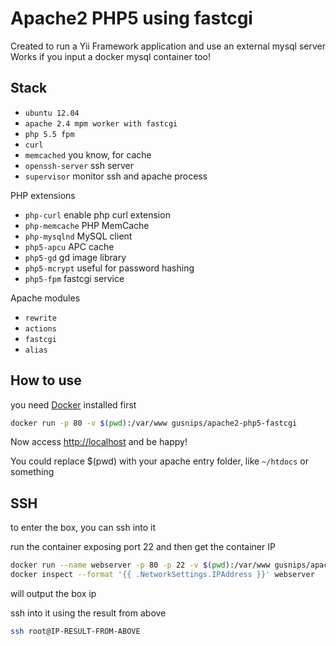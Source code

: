 # Apache2 PHP5 using fastcgi

Created to run a Yii Framework application and use an external mysql server  
Works if you input a docker mysql container too!

## Stack

+ `ubuntu 12.04`
+ `apache 2.4 mpm worker with fastcgi`
+ `php 5.5 fpm`
+ `curl`
+ `memcached` you know, for cache
+ `openssh-server` ssh server
+ `supervisor` monitor ssh and apache process

PHP extensions

+ `php-curl` enable php curl extension
+ `php-memcache` PHP MemCache
+ `php-mysqlnd` MySQL client
+ `php5-apcu` APC cache
+ `php5-gd` gd image library
+ `php5-mcrypt` useful for password hashing
+ `php5-fpm` fastcgi service

Apache modules

+ `rewrite`
+ `actions`
+ `fastcgi`
+ `alias`

## How to use

you need [Docker](http://www.docker.com/) installed first

```sh
docker run -p 80 -v $(pwd):/var/www gusnips/apache2-php5-fastcgi
```

Now access [http://localhost](http://localhost) and be happy!  

You could replace $(pwd) with your apache entry folder, like `~/htdocs` or something  

## SSH

to enter the box, you can ssh into it

run the container exposing port 22 and then get the container IP
```sh
docker run --name webserver -p 80 -p 22 -v $(pwd):/var/www gusnips/apache2-php5-fastcgi 
docker inspect --format '{{ .NetworkSettings.IPAddress }}' webserver
```
will output the box ip  

ssh into it using the result from above  
```sh
ssh root@IP-RESULT-FROM-ABOVE
```
